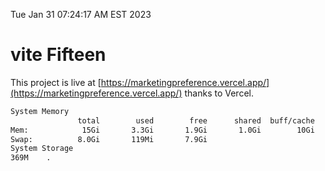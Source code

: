 Tue Jan 31 07:24:17 AM EST 2023

# vite Fifteen


This project is live at [https://marketingpreference.vercel.app/](https://marketingpreference.vercel.app/) thanks to Vercel.

```bash
System Memory
               total        used        free      shared  buff/cache   available
Mem:            15Gi       3.3Gi       1.9Gi       1.0Gi        10Gi        10Gi
Swap:          8.0Gi       119Mi       7.9Gi
System Storage
369M	.
```
```bash
